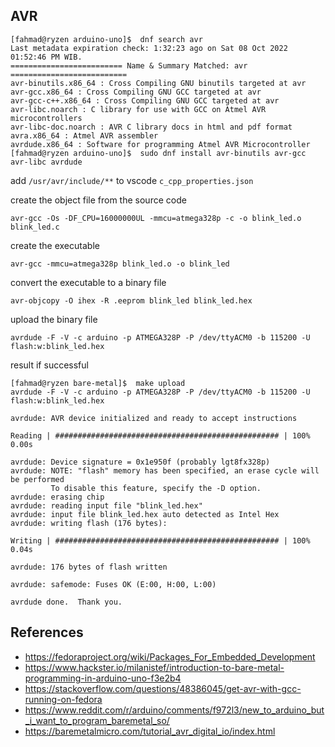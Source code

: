 ## AVR

```shell
[fahmad@ryzen arduino-uno]$  dnf search avr
Last metadata expiration check: 1:32:23 ago on Sat 08 Oct 2022 01:52:46 PM WIB.
========================= Name & Summary Matched: avr ==========================
avr-binutils.x86_64 : Cross Compiling GNU binutils targeted at avr
avr-gcc.x86_64 : Cross Compiling GNU GCC targeted at avr
avr-gcc-c++.x86_64 : Cross Compiling GNU GCC targeted at avr
avr-libc.noarch : C library for use with GCC on Atmel AVR microcontrollers
avr-libc-doc.noarch : AVR C library docs in html and pdf format
avra.x86_64 : Atmel AVR assembler
avrdude.x86_64 : Software for programming Atmel AVR Microcontroller
[fahmad@ryzen arduino-uno]$  sudo dnf install avr-binutils avr-gcc avr-libc avrdude
```

add `/usr/avr/include/**` to vscode `c_cpp_properties.json`

create the object file from the source code

```shell
avr-gcc -Os -DF_CPU=16000000UL -mmcu=atmega328p -c -o blink_led.o blink_led.c
```

create the executable

```shell
avr-gcc -mmcu=atmega328p blink_led.o -o blink_led
```

convert the executable to a binary file

```shell
avr-objcopy -O ihex -R .eeprom blink_led blink_led.hex
```

upload the binary file

```shell
avrdude -F -V -c arduino -p ATMEGA328P -P /dev/ttyACM0 -b 115200 -U flash:w:blink_led.hex
```

result if successful

```shell
[fahmad@ryzen bare-metal]$  make upload
avrdude -F -V -c arduino -p ATMEGA328P -P /dev/ttyACM0 -b 115200 -U flash:w:blink_led.hex

avrdude: AVR device initialized and ready to accept instructions

Reading | ################################################## | 100% 0.00s

avrdude: Device signature = 0x1e950f (probably lgt8fx328p)
avrdude: NOTE: "flash" memory has been specified, an erase cycle will be performed
         To disable this feature, specify the -D option.
avrdude: erasing chip
avrdude: reading input file "blink_led.hex"
avrdude: input file blink_led.hex auto detected as Intel Hex
avrdude: writing flash (176 bytes):

Writing | ################################################## | 100% 0.04s

avrdude: 176 bytes of flash written

avrdude: safemode: Fuses OK (E:00, H:00, L:00)

avrdude done.  Thank you.
```

## References

- https://fedoraproject.org/wiki/Packages_For_Embedded_Development
- https://www.hackster.io/milanistef/introduction-to-bare-metal-programming-in-arduino-uno-f3e2b4
- https://stackoverflow.com/questions/48386045/get-avr-with-gcc-running-on-fedora
- https://www.reddit.com/r/arduino/comments/f972l3/new_to_arduino_but_i_want_to_program_baremetal_so/
- https://baremetalmicro.com/tutorial_avr_digital_io/index.html
